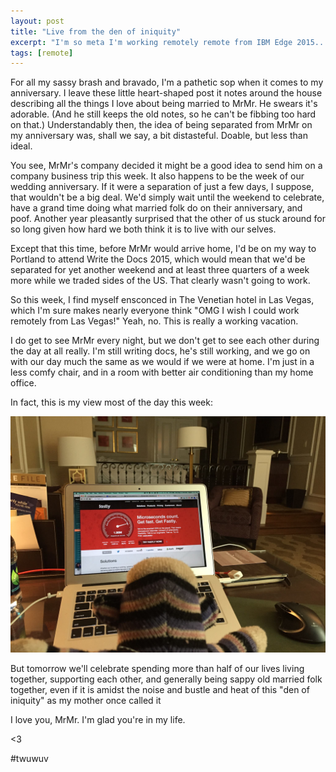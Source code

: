 ```yaml
---
layout: post
title: "Live from the den of iniquity"
excerpt: "I'm so meta I'm working remotely remote from IBM Edge 2015..."
tags: [remote]
---
```


For all my sassy brash and bravado, I'm a pathetic sop when it comes to my anniversary. I leave these little heart-shaped post it notes around the house describing all the things I love about being married to MrMr. He swears it's adorable. (And he still keeps the old notes, so he can't be fibbing too hard on that.) Understandably then, the idea of being separated from MrMr on my anniversary was, shall we say, a bit distasteful. Doable, but less than ideal.

You see, MrMr's company decided it might be a good idea to send him on a company business trip this week. It also happens to be the week of our wedding anniversary. If it were a separation of just a few days, I suppose, that wouldn't be a big deal. We'd simply wait until the weekend to celebrate, have a grand time doing what married folk do on their anniversary, and poof. Another year pleasantly surprised that the other of us stuck around for so long given how hard we both think it is to live with our selves.

Except that this time, before MrMr would arrive home, I'd be on my way to Portland to attend Write the Docs 2015, which would mean that we'd be separated for yet another weekend and at least three quarters of a week more while we traded sides of the US. That clearly wasn't going to work.

So this week, I find myself ensconced in The Venetian hotel in Las Vegas, which I'm sure makes nearly everyone think "OMG I wish I could work remotely from Las Vegas!" Yeah, no. This is really a working vacation.

I do get to see MrMr every night, but we don't get to see each other during the day at all really. I'm still writing docs, he's still working, and we go on with our day much the same as we would if we were at home. I'm just in a less comfy chair, and in a room with better air conditioning than my home office.

In fact, this is my view most of the day this week:

<img src="/images/clarabelle-hotel-room.png" alt="My view from The Venetian hotel" width="600">

But tomorrow we'll celebrate spending more than half of our lives living together, supporting each other, and generally being sappy old married folk together, even if it is amidst the noise and bustle and heat of this "den of iniquity" as my mother once called it

I love you, MrMr. I'm glad you're in my life.

<3

\#twuwuv
